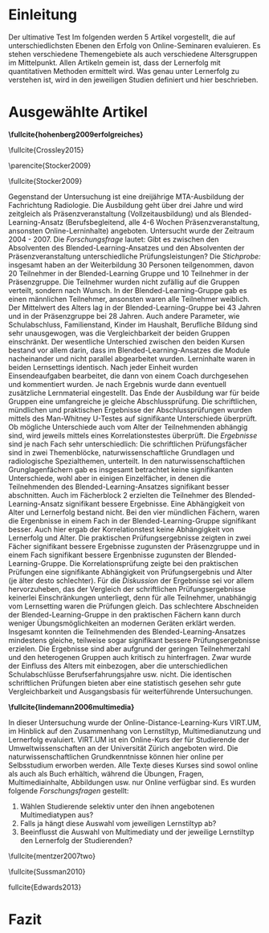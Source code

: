 # Einleitung
Der ultimative Test
Im folgenden werden 5 Artikel vorgestellt, die auf unterschiedlichsten Ebenen den Erfolg von Online-Seminaren evaluieren. Es stehen verschiedene Themengebiete als auch verschiedene Altersgruppen im Mittelpunkt. Allen Artikeln gemein ist, dass der Lernerfolg mit quantitativen Methoden ermittelt wird. Was genau unter Lernerfolg zu verstehen ist, wird in den jeweiligen Studien definiert und hier beschrieben.


# Ausgewählte Artikel


**\fullcite{hohenberg2009erfolgreiches}**

\fullcite{Crossley2015}

\parencite{Stocker2009}

\fullcite{Stocker2009}

Gegenstand der Untersuchung ist eine dreijährige MTA-Ausbildung der Fachrichtung Radiologie. Die Ausbildung geht über drei Jahre und wird zeitgleich als Präsenzveranstaltung (Vollzeitausbildung) und als Blended-Learning-Ansatz (Berufsbegleitend, alle 4-6 Wochen Präsenzveranstaltung, ansonsten Online-Lerninhalte) angeboten. Untersucht wurde der Zeitraum 2004 - 2007.
Die *Forschungsfrage* lautet: Gibt es zwischen den Absolventen des Blended-Learning-Ansatzes und den Absolventen der Präsenzveranstaltung unterschiedliche Prüfungsleistungen? Die *Stichprobe:* insgesamt haben an der Weiterbildung 30 Personen teilgenommen, davon 20 Teilnehmer in der Blended-Learning Gruppe und 10 Teilnehmer in der Präsenzgruppe. Die Teilnehmer wurden nicht zufällig auf die Gruppen verteilt, sondern nach Wunsch. In der Blended-Learning-Gruppe gab es einen männlichen Teilnehmer, ansonsten waren alle Teilnehmer weiblich. Der Mittelwert des Alters lag in der Blended-Learning-Gruppe bei 43 Jahren und in der Präsenzgruppe bei 28 Jahren. Auch andere Parameter, wie Schulabschluss, Familienstand, Kinder im Haushalt, Berufliche Bildung sind sehr unausgewogen, was die Vergleichbarkeit der beiden Gruppen einschränkt.
Der wesentliche Unterschied zwischen den beiden Kursen bestand vor allem darin, dass im Blended-Learning-Ansatzes die Module nacheinander und nicht parallel abgearbeitet wurden. Lerninhalte waren in beiden Lernsettings identisch.
Nach jeder Einheit wurden Einsendeaufgaben bearbeitet, die dann von einem Coach durchgesehen und kommentiert wurden. Je nach Ergebnis wurde dann eventuell zusätzliche Lernmaterial eingestellt.
Das Ende der Ausbildung war für beide Gruppen eine umfangreiche je gleiche Abschlussprüfung. Die schriftlichen, mündlichen und praktischen Ergebnisse der Abschlussprüfungen wurden mittels des Man-Whitney U-Testes auf signifikante Unterschiede überprüft. Ob mögliche Unterschiede auch vom Alter der Teilnehmenden abhängig sind, wird jeweils mittels eines Korrelationstestes überprüft.
Die *Ergebnisse* sind je nach Fach sehr unterschiedlich: Die schriftlichen Prüfungsfächer sind in zwei Themenblöcke, naturwissenschaftliche Grundlagen und radiologische Spezialthemen, unterteilt. In den naturwissenschaftlichen Grunglagenfächern gab es insgesamt betrachtet keine signifikanten Unterschiede, wohl aber in einigen Einzelfächer, in denen die Teilnehmenden des Blended-Learning-Ansatzes signifikant besser abschnitten. Auch im Fächerblock 2 erzielten die Teilnehmer des Blended-Learning-Ansatz signifikant bessere Ergebnisse. Eine Abhängigkeit von Alter und Lernerfolg bestand nicht.
Bei den vier mündlichen Fächern, waren die Ergenbnisse in einem Fach in der Blended-Learning-Gruppe signifikant besser. Auch hier ergab der Korrelationstest keine Abhängigkeit von Lernerfolg und Alter. Die praktischen Prüfungsergebnisse zeigten in zwei Fächer signifikant bessere Ergebnisse zugunsten der Präsenzgruppe und in einem Fach signifikant bessere Ergenbnisse zugunsten der Blended-Learning-Gruppe. Die Korrelationsprüfung zeigte bei den praktischen Prüfungen eine signifikante Abhängigkeit von Prüfungsergebnis und Alter (je älter desto schlechter).
Für die *Diskussion* der Ergebnisse sei vor allem hervorzuheben, das der Vergleich der schriftlichen Prüfungsergebnisse keinerlei Einschränkungen unterliegt, denn für alle Teilnehmer, unabhängig vom Lernsetting waren die Prüfungen gleich. Das schlechtere Abschneiden der Blended-Learning-Gruppe in den praktischen Fächern kann durch weniger Übungsmöglichkeiten an modernen Geräten erklärt werden.
Insgesamt konnten die Teilnehmenden des Blended-Learning-Ansatzes mindestens gleiche, teilweise sogar signifikant bessere Prüfungsergebnisse erzielen. Die Ergebnisse sind aber aufgrund der geringen Teilnehmerzahl und den heterogenen Gruppen auch kritisch zu hinterfragen. Zwar wurde der Einfluss des Alters mit einbezogen, aber die unterschiedlichen Schulabschlüsse Berufserfahrungsjahre usw. nicht. Die identischen schriftlichen Prüfungen bieten aber eine statistisch gesehen sehr gute Vergleichbarkeit und Ausgangsbasis für weiterführende Untersuchungen.

**\fullcite{lindemann2006multimedia}**

In dieser Untersuchung wurde der Online-Distance-Learning-Kurs VIRT.UM, im Hinblick auf den Zusammenhang von Lernstiltyp, Multimedianutzung und Lernerfolg evaluiert. VIRT.UM ist ein Online-Kurs der für Studierende der Umweltwissenschaften an der Universität Zürich angeboten wird. Die naturwissenschaftlichen Grundkenntnisse können hier online per Selbsstudium erworben werden. Alle Texte dieses Kurses sind sowol online als auch als Buch erhältich, während die Übungen, Fragen, Multimediainhalte, Abbildungen usw. nur Online verfügbar sind. Es wurden folgende *Forschungsfragen* gestellt:

1. Wählen Studierende selektiv unter den ihnen angebotenen Multimediatypen aus?
2. Falls ja hängt diese Auswahl vom jeweiligen Lernstiltyp ab?
3. Beeinflusst die Auswahl von Multimediaty und der jeweilige Lernstiltyp den Lernerfolg der Studierenden?

\fullcite{mentzer2007two}

\fullcite{Sussman2010}



fullcite{Edwards2013}


# Fazit

